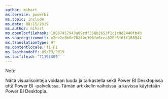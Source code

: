 ```yaml
---
author: mihart
ms.service: powerbi
ms.topic: include
ms.date: 08/15/2019
ms.author: mihart
ms.openlocfilehash: 19837457943a89cdf358b2653f1c1c9d2440fb4b
ms.sourcegitcommit: e2de2e8b8e78240c306fe6cca820e5f6ff188944
ms.translationtype: HT
ms.contentlocale: fi-FI
ms.lasthandoff: 09/23/2019
ms.locfileid: "71191409"
---
```

>[!NOTE]
>Näitä visualisointeja voidaan luoda ja tarkastella sekä Power BI Desktopissa että Power BI -palvelussa. Tämän artikkelin vaiheissa ja kuvissa käytetään Power BI Desktopia. 
